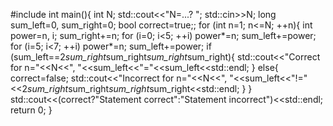 #include <iostream>
int main(){
  int N;
  std::cout<<"N=...? ";
  std::cin>>N;
  long sum_left=0, sum_right=0;
  bool correct=true;;
  for (int n=1; n<=N; ++n){
    int power=n, i;
    sum_right+=n;
    for (i=0; i<5; ++i)
      power*=n;
    sum_left+=power;
    for (i=5; i<7; ++i)
      power*=n;
    sum_left+=power;
    if (sum_left==2*sum_right*sum_right*sum_right*sum_right){
      std::cout<<"Correct for n="<<N<<", "<<sum_left<<"="<<sum_left<<std::endl;
    }
    else{
      correct=false;
      std::cout<<"Incorrect for n="<<N<<", "<<sum_left<<"!="<<2*sum_right*sum_right*sum_right*sum_right<<std::endl;
    }
  }
  std::cout<<(correct?"Statement correct":"Statement incorrect")<<std::endl;
  return 0;
}
